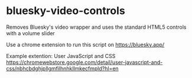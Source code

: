 # bluesky-video-controls
Removes Bluesky's video wrapper and uses the standard HTML5 controls with a volume slider

Use a chrome extension to run this script on https://bluesky.app/
  
Example extention: 
User JavaScript and CSS 
https://chromewebstore.google.com/detail/user-javascript-and-css/nbhcbdghjpllgmfilhnhkllmkecfmpld?hl=en
